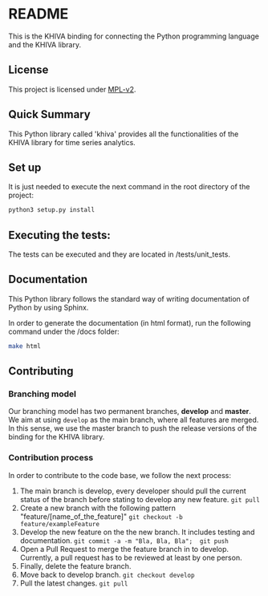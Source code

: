 # README #
This is the KHIVA binding for connecting the Python programming language and the KHIVA library.

## License
This project is licensed under [MPL-v2](https://www.mozilla.org/en-US/MPL/2.0/).
 
## Quick Summary
This Python library called 'khiva' provides all the functionalities of the KHIVA library for time series analytics.

## Set up
It is just needed to execute the next command in the root directory of the project:
```bash
python3 setup.py install
```
  
## Executing the tests:
The tests can be executed and they are located in <project-root-dir>/tests/unit_tests.
 
## Documentation
This Python library follows the standard way of writing documentation of Python by using Sphinx.

In order to generate the documentation (in html format), run the following command under the <project-root-dir>/docs folder:
```bash
make html
```

## Contributing

### Branching model
Our branching model has two permanent branches, **develop** and **master**. 
We aim at using `develop` as the main branch, where all features are merged. 
In this sense, we use the master branch to push the release versions of the binding for the KHIVA library.
 
### Contribution process
In order to contribute to the code base, we follow the next process:
1. The main branch is develop, every developer should pull the current status of the branch before stating to develop any new feature.
`git pull`
2. Create a new branch with the following pattern "feature/[name_of_the_feature]"
`git checkout -b feature/exampleFeature`
3. Develop the new feature on the the new branch. It includes testing and documentation.
`git commit -a -m "Bla, Bla, Bla";  git push`
4. Open a Pull Request to merge the feature branch in to develop. Currently, a pull request has to be reviewed at least by one person.
5. Finally, delete the feature branch.
6. Move back to develop branch.
`git checkout develop`
7. Pull the latest changes.
`git pull`